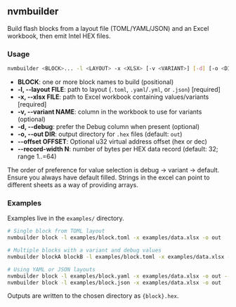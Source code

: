 ## nvmbuilder

Build flash blocks from a layout file (TOML/YAML/JSON) and an Excel workbook, then emit Intel HEX files.

### Usage

```bash
nvmbuilder <BLOCK>... -l <LAYOUT> -x <XLSX> [-v <VARIANT>] [-d] [-o <DIR>] [--offset <OFFSET>] [--record-width N]
```

- **BLOCK**: one or more block names to build (positional)
- **-l, --layout FILE**: path to layout (`.toml`, `.yaml`/`.yml`, or `.json`) [required]
- **-x, --xlsx FILE**: path to Excel workbook containing values/variants [required]
- **-v, --variant NAME**: column in the workbook to use for variants (optional)
- **-d, --debug**: prefer the Debug column when present (optional)
- **-o, --out DIR**: output directory for `.hex` files (default: `out`)
- **--offset OFFSET**: Optional u32 virtual address offset (hex or dec)
- **--record-width N**: number of bytes per HEX data record (default: 32; range 1..=64)

The order of preference for value selection is debug -> variant -> default. Ensure you always have default filled. Strings in the excel can point to different sheets as a way of providing arrays.

### Examples

Examples live in the `examples/` directory.

```bash
# Single block from TOML layout
nvmbuilder block -l examples/block.toml -x examples/data.xlsx -o out

# Multiple blocks with a variant and debug values
nvmbuilder blockA blockB -l examples/block.toml -x examples/data.xlsx -v VarA -d -o out

# Using YAML or JSON layouts
nvmbuilder block -l examples/block.yaml -x examples/data.xlsx -o out --offset 0x10000
nvmbuilder block -l examples/block.json -x examples/data.xlsx -o out
```

Outputs are written to the chosen directory as `{block}.hex`.


